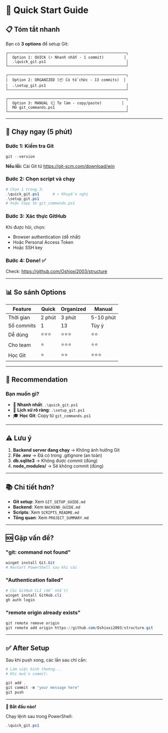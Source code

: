 # 🎯 Quick Start Guide

## 📋 Tóm tắt nhanh

Bạn có **3 options** để setup Git:

```
┌─────────────────────────────────────────────────────┐
│  Option 1: QUICK (⚡ Nhanh nhất - 1 commit)         │
│  .\quick_git.ps1                                    │
└─────────────────────────────────────────────────────┘

┌─────────────────────────────────────────────────────┐
│  Option 2: ORGANIZED (📦 Có tổ chức - 13 commits)  │
│  .\setup_git.ps1                                    │
└─────────────────────────────────────────────────────┘

┌─────────────────────────────────────────────────────┐
│  Option 3: MANUAL (🔧 Tự làm - copy/paste)         │
│  Mở git_commands.ps1                                │
└─────────────────────────────────────────────────────┘
```

---

## 🚀 Chạy ngay (5 phút)

### Bước 1: Kiểm tra Git
```powershell
git --version
```

**Nếu lỗi:** Cài Git từ https://git-scm.com/download/win

### Bước 2: Chọn script và chạy
```powershell
# Chọn 1 trong 3:
.\quick_git.ps1      # ← Khuyến nghị
.\setup_git.ps1
# hoặc copy từ git_commands.ps1
```

### Bước 3: Xác thực GitHub
Khi được hỏi, chọn:
- Browser authentication (dễ nhất)
- Hoặc Personal Access Token
- Hoặc SSH key

### Bước 4: Done! ✅
Check: https://github.com/Oshioxi2003/structure

---

## 📊 So sánh Options

| Feature | Quick | Organized | Manual |
|---------|-------|-----------|--------|
| Thời gian | 2 phút | 3 phút | 5-10 phút |
| Số commits | 1 | 13 | Tùy ý |
| Dễ dùng | ⭐⭐⭐ | ⭐⭐⭐ | ⭐⭐ |
| Cho team | ⭐ | ⭐⭐⭐ | ⭐⭐ |
| Học Git | ⭐ | ⭐⭐ | ⭐⭐⭐ |

---

## 🎯 Recommendation

### Bạn muốn gì?
- 🏃 **Nhanh nhất**: `.\quick_git.ps1`
- 📝 **Lịch sử rõ ràng**: `.\setup_git.ps1`
- 🎓 **Học Git**: Copy từ `git_commands.ps1`

---

## ⚠️ Lưu ý

1. **Backend server đang chạy** → Không ảnh hưởng Git
2. **File .env** → Đã có trong .gitignore (an toàn)
3. **db.sqlite3** → Không được commit (đúng)
4. **node_modules/** → Sẽ không commit (đúng)

---

## 📚 Chi tiết hơn?

- **Git setup**: Xem `GIT_SETUP_GUIDE.md`
- **Backend**: Xem `BACKEND_GUIDE.md`
- **Scripts**: Xem `SCRIPTS_README.md`
- **Tổng quan**: Xem `PROJECT_SUMMARY.md`

---

## 🆘 Gặp vấn đề?

### "git: command not found"
```powershell
winget install Git.Git
# Restart PowerShell sau khi cài
```

### "Authentication failed"
```powershell
# Cài GitHub CLI (dễ nhất)
winget install GitHub.cli
gh auth login
```

### "remote origin already exists"
```powershell
git remote remove origin
git remote add origin https://github.com/Oshioxi2003/structure.git
```

---

## ✅ After Setup

Sau khi push xong, các lần sau chỉ cần:

```powershell
# Làm việc bình thường...
# Khi muốn commit:

git add .
git commit -m "your message here"
git push
```

---

**🎉 Bắt đầu nào!**

Chạy lệnh sau trong PowerShell:
```powershell
.\quick_git.ps1
```

